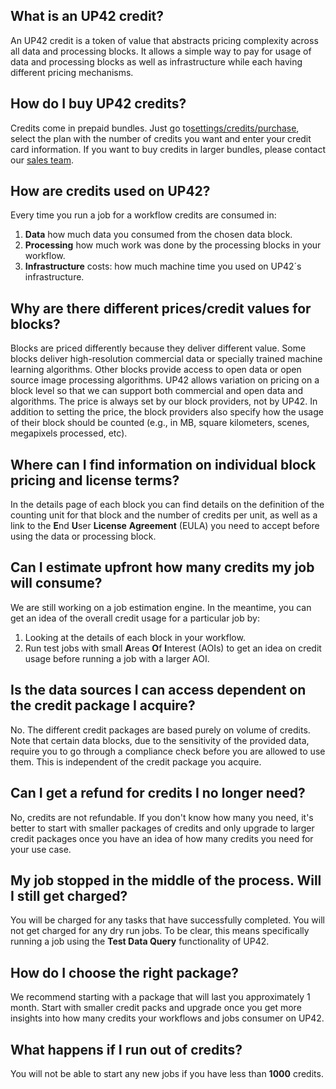 ## What is an UP42 credit?

An UP42 credit is a token of value that abstracts pricing complexity across all data and processing blocks. It allows a simple way to pay for usage of data and processing blocks as well as infrastructure while each having different pricing mechanisms.

## How do I buy UP42 credits?
 
Credits come in prepaid bundles. Just go to[settings/credits/purchase](https://up42.com/settings/credit/purchase), select the plan with the number of credits you want and enter your credit card information. If you want to buy credits in larger bundles, please contact our [sales team](mailto:sales@up42.com).

## How are credits used on UP42?

Every time you run a job for a workflow credits are consumed in:

 1. **Data** how much data you consumed from the chosen data block.
 2. **Processing** how much work was done by the processing blocks in your workflow.
 4. **Infrastructure** costs: how much machine time you used on UP42´s infrastructure.

## Why are there different prices/credit values for blocks?

Blocks are priced differently because they deliver different value. Some blocks deliver high-resolution commercial data or specially trained machine learning algorithms. Other blocks provide access to open data or open source image processing algorithms. UP42 allows variation on pricing on a block level so that we can support both commercial and open data and algorithms. The price is always set by our block providers, not by UP42. In addition to setting the price, the block providers also specify how the usage of their block should be counted (e.g., in MB, square kilometers, scenes, megapixels processed, etc).

## Where can I find information on individual block pricing and license terms?

In the details page of each block you can find details on the definition of the counting unit for that block and the number of credits per unit, as well as a link to the **E**nd **U**ser **License** **Agreement** (EULA) you need to accept before using the data or processing block.

## Can I estimate upfront how many credits my job will consume?

We are still working on a job estimation engine. In the meantime, you can get an idea of the overall credit usage for a particular job by:

 1. Looking at the details of each block in your workflow.
 2. Run test jobs with small **A**reas **O**f **I**nterest (AOIs) to get an idea on credit usage before running a job with a larger AOI.

## Is the data sources I can access dependent on the credit package I acquire?

No. The different credit packages are based purely on volume of credits. Note that certain data blocks, due to the sensitivity of the provided data, require you to go through a compliance check before you are allowed to use them. This is independent of the credit package you acquire.


## Can I get a refund for credits I no longer need?

No, credits are not refundable. If you don't know how many you need, it's better to start with smaller packages of credits and only upgrade to larger credit packages once you have an idea of how many credits you need for your use case.


## My job stopped in the middle of the process. Will I still get charged?

You will be charged for any tasks that have successfully completed. You will not get charged for any dry run jobs. To be clear, this means specifically running a job using the **Test Data Query** functionality of UP42.

## How do I choose the right package?

We recommend starting with a package that will last you approximately 1 month. Start with smaller credit packs and upgrade once you get more insights into how many credits your workflows and jobs consumer on UP42. 

## What happens if I run out of credits?

You will not be able to start any new jobs if you have less than **1000** credits.

<!-- 
Local Variables:
eval: (auto-fill-mode 0) 
eval: (visual-line-mode 1)
End:
-->
